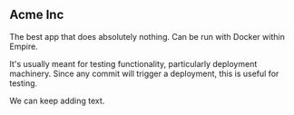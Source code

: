 ## Acme Inc

The best app that does absolutely nothing. Can be run with Docker within Empire.

It's usually meant for testing functionality, particularly deployment machinery.
Since any commit will trigger a deployment, this is useful for testing.

We can keep adding text.
